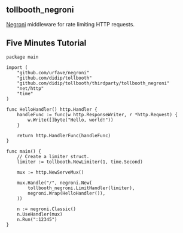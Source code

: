 ## tollbooth_negroni

[Negroni](https://github.com/urfave/negroni) middleware for rate limiting HTTP requests.


## Five Minutes Tutorial

```
package main

import (
    "github.com/urfave/negroni"
    "github.com/didip/tollbooth"
    "github.com/didip/tollbooth/thirdparty/tollbooth_negroni"
    "net/http"
    "time"
)

func HelloHandler() http.Handler {
    handleFunc := func(w http.ResponseWriter, r *http.Request) {
        w.Write([]byte("Hello, world!"))
    }

    return http.HandlerFunc(handleFunc)
}

func main() {
    // Create a limiter struct.
    limiter := tollbooth.NewLimiter(1, time.Second)

    mux := http.NewServeMux()

    mux.Handle("/", negroni.New(
        tollbooth_negroni.LimitHandler(limiter),
        negroni.Wrap(HelloHandler()),
    ))

    n := negroni.Classic()
    n.UseHandler(mux)
    n.Run(":12345")
}
```